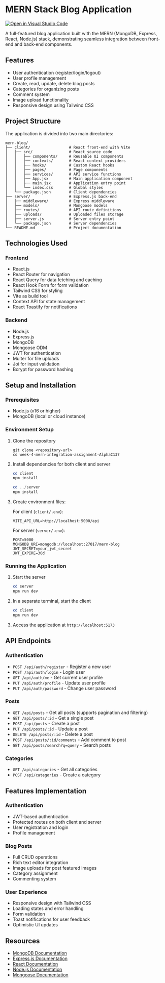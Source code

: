 # MERN Stack Blog Application

[![Open in Visual Studio Code](https://classroom.github.com/assets/open-in-vscode-2e0aaae1b6195c2367325f4f02e2d04e9abb55f0b24a779b69b11b9e10269abc.svg)](https://classroom.github.com/online_ide?assignment_repo_id=19753564&assignment_repo_type=AssignmentRepo)

A full-featured blog application built with the MERN (MongoDB, Express, React, Node.js) stack, demonstrating seamless integration between front-end and back-end components.

## Features

- User authentication (register/login/logout)
- User profile management
- Create, read, update, delete blog posts
- Categories for organizing posts
- Comment system
- Image upload functionality
- Responsive design using Tailwind CSS

## Project Structure

The application is divided into two main directories:

```
mern-blog/
├── client/                 # React front-end with Vite
│   ├── src/                # React source code
│   │   ├── components/     # Reusable UI components
│   │   ├── contexts/       # React context providers
│   │   ├── hooks/          # Custom React hooks
│   │   ├── pages/          # Page components
│   │   ├── services/       # API service functions
│   │   ├── App.jsx         # Main application component
│   │   ├── main.jsx        # Application entry point
│   │   └── index.css       # Global styles
│   └── package.json        # Client dependencies
├── server/                 # Express.js back-end
│   ├── middleware/         # Express middleware
│   ├── models/             # Mongoose models
│   ├── routes/             # API route definitions
│   ├── uploads/            # Uploaded files storage
│   ├── server.js           # Server entry point
│   └── package.json        # Server dependencies
└── README.md               # Project documentation
```
## Technologies Used

### Frontend
- React.js
- React Router for navigation
- React Query for data fetching and caching
- React Hook Form for form validation
- Tailwind CSS for styling
- Vite as build tool
- Context API for state management
- React Toastify for notifications

### Backend
- Node.js
- Express.js
- MongoDB
- Mongoose ODM
- JWT for authentication
- Multer for file uploads
- Joi for input validation
- Bcrypt for password hashing

## Setup and Installation

### Prerequisites
- Node.js (v16 or higher)
- MongoDB (local or cloud instance)

### Environment Setup

1. Clone the repository
   ```
   git clone <repository-url>
   cd week-4-mern-integration-assignment-AlphaC137
   ```

2. Install dependencies for both client and server
   ```powershell
   cd client
   npm install
   
   cd ../server
   npm install
   ```

3. Create environment files:

   For client (`client/.env`):
   ```
   VITE_API_URL=http://localhost:5000/api
   ```

   For server (`server/.env`):
   ```
   PORT=5000
   MONGODB_URI=mongodb://localhost:27017/mern-blog
   JWT_SECRET=your_jwt_secret
   JWT_EXPIRE=30d
   ```

### Running the Application

1. Start the server
   ```powershell
   cd server
   npm run dev
   ```

2. In a separate terminal, start the client
   ```powershell
   cd client
   npm run dev
   ```

3. Access the application at `http://localhost:5173`

## API Endpoints

### Authentication
- `POST /api/auth/register` - Register a new user
- `POST /api/auth/login` - Login user
- `GET /api/auth/me` - Get current user profile
- `PUT /api/auth/profile` - Update user profile
- `PUT /api/auth/password` - Change user password

### Posts
- `GET /api/posts` - Get all posts (supports pagination and filtering)
- `GET /api/posts/:id` - Get a single post
- `POST /api/posts` - Create a post
- `PUT /api/posts/:id` - Update a post
- `DELETE /api/posts/:id` - Delete a post
- `POST /api/posts/:id/comments` - Add comment to post
- `GET /api/posts/search?q=query` - Search posts

### Categories
- `GET /api/categories` - Get all categories
- `POST /api/categories` - Create a category

## Features Implementation

### Authentication
- JWT-based authentication
- Protected routes on both client and server
- User registration and login
- Profile management

### Blog Posts
- Full CRUD operations
- Rich text editor integration
- Image uploads for post featured images
- Category assignment
- Commenting system

### User Experience
- Responsive design with Tailwind CSS
- Loading states and error handling
- Form validation
- Toast notifications for user feedback
- Optimistic UI updates

## Resources

- [MongoDB Documentation](https://docs.mongodb.com/)
- [Express.js Documentation](https://expressjs.com/)
- [React Documentation](https://react.dev/)
- [Node.js Documentation](https://nodejs.org/en/docs/)
- [Mongoose Documentation](https://mongoosejs.com/docs/)